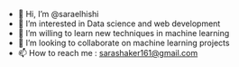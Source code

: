 - 👋 Hi, I’m @saraelhishi
- 👀 I’m interested in Data science and web development
- 🌱 I’m willing to learn new techniques in machine learning
- 💞️ I’m looking to collaborate on machine learning projects
- 📫 How to reach me : sarashaker161@gmail.com

<!---
saraelhishi/saraelhishi is a ✨ special ✨ repository because its `README.md` (this file) appears on your GitHub profile.
You can click the Preview link to take a look at your changes.
--->
